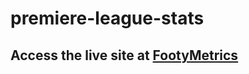 # premiere-league-stats

## Access the live site at [FootyMetrics](willhardison.github.io/premiere-league-stats)
